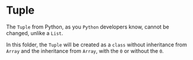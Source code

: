 # Tuple
The `Tuple` from Python, as you `Python` developers know, cannot be changed, unlike a `List`.

In this folder, the `Tuple` will be created as a `class` without inheritance from `Array` and the inheritance from `Array`, with the `0` or without the `0`.
